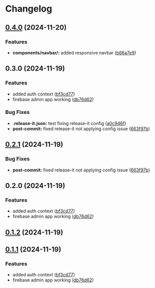 # Changelog

## [0.4.0](https://github.com/KemingHe/learning-nextjs-firebase-admin/compare/v0.3.0...v0.4.0) (2024-11-20)

### Features

* **components/navbar/:** added responsive navbar ([b66a7e9](https://github.com/KemingHe/learning-nextjs-firebase-admin/commit/b66a7e9c35f777dc164cdd85c435d235d34157e5))

## 0.3.0 (2024-11-19)

### Features

* added auth context ([bf3cd77](https://github.com/KemingHe/learning-nextjs-firebase-admin/commit/bf3cd7756fabe65a93047c7b0e276644c4ca1956))
* firebase admin app working ([db76d62](https://github.com/KemingHe/learning-nextjs-firebase-admin/commit/db76d624137293fedc959df966b910a0118bf515))

### Bug Fixes

* **.release-it.json:** test fixing release-it config ([a0c946f](https://github.com/KemingHe/learning-nextjs-firebase-admin/commit/a0c946fd49754ef3c1ebbebe6d9f370bba113a6f))
* **post-commit:** fixed release-it not applying config issue ([663f97b](https://github.com/KemingHe/learning-nextjs-firebase-admin/commit/663f97b63fc2114d6bfc79b6c378345e883e64de))

## [0.2.1](https://github.com/KemingHe/learning-nextjs-firebase-admin/compare/v0.2.0...v0.2.1) (2024-11-19)

### Bug Fixes

* **post-commit:** fixed release-it not applying config issue ([663f97b](https://github.com/KemingHe/learning-nextjs-firebase-admin/commit/663f97b63fc2114d6bfc79b6c378345e883e64de))

## 0.2.0 (2024-11-19)

### Features

* added auth context ([bf3cd77](https://github.com/KemingHe/learning-nextjs-firebase-admin/commit/bf3cd7756fabe65a93047c7b0e276644c4ca1956))
* firebase admin app working ([db76d62](https://github.com/KemingHe/learning-nextjs-firebase-admin/commit/db76d624137293fedc959df966b910a0118bf515))

## [0.1.2](https://github.com/KemingHe/learning-nextjs-firebase-admin/compare/0.1.1...v0.1.2) (2024-11-19)
## [0.1.1](https://github.com/KemingHe/learning-nextjs-firebase-admin/compare/bf3cd7756fabe65a93047c7b0e276644c4ca1956...0.1.1) (2024-11-19)

### Features

* added auth context ([bf3cd77](https://github.com/KemingHe/learning-nextjs-firebase-admin/commit/bf3cd7756fabe65a93047c7b0e276644c4ca1956))
* firebase admin app working ([db76d62](https://github.com/KemingHe/learning-nextjs-firebase-admin/commit/db76d624137293fedc959df966b910a0118bf515))
